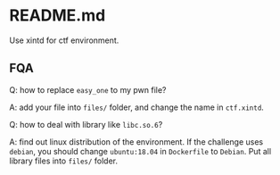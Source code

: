 # README.md

Use xintd for ctf environment.

## FQA

Q: how to replace `easy_one` to my pwn file?

A: add your file into `files/` folder, and change the name in `ctf.xintd`.



Q: how to deal with library like `libc.so.6`?

A: find out linux distribution of the environment. If the challenge uses `debian`, you should change `ubuntu:18.04` in `Dockerfile` to `Debian`. Put all library files into `files/` folder.